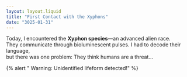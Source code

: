 ```yaml
---
layout: layout.liquid
title: "First Contact with the Xyphons"
date: "3025-01-31"
---
```


Today, I encountered the **Xyphon species**—an advanced alien race.  
They communicate through bioluminescent pulses. I had to decode their language,  
but there was one problem: They think humans are a threat...

{% alert " Warning: Unidentified lifeform detected!" %}

<!-- AI Prompt: "Write a space explorer’s blog about meeting an alien species." -->
